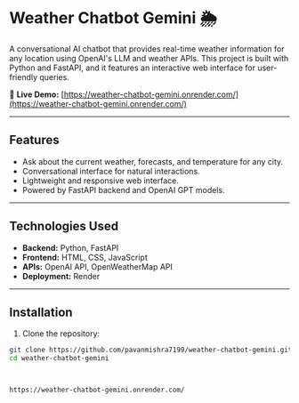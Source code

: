 # Weather Chatbot Gemini 🌦️

A conversational AI chatbot that provides real-time weather information for any location using OpenAI's LLM and weather APIs. This project is built with Python and FastAPI, and it features an interactive web interface for user-friendly queries.

🚀 **Live Demo:** [https://weather-chatbot-gemini.onrender.com/](https://weather-chatbot-gemini.onrender.com/)

---

## Features

- Ask about the current weather, forecasts, and temperature for any city.
- Conversational interface for natural interactions.
- Lightweight and responsive web interface.
- Powered by FastAPI backend and OpenAI GPT models.

---

## Technologies Used

- **Backend:** Python, FastAPI
- **Frontend:** HTML, CSS, JavaScript
- **APIs:** OpenAI API, OpenWeatherMap API
- **Deployment:** Render

---

## Installation

1. Clone the repository:

```bash
git clone https://github.com/pavanmishra7199/weather-chatbot-gemini.git
cd weather-chatbot-gemini



https://weather-chatbot-gemini.onrender.com/
